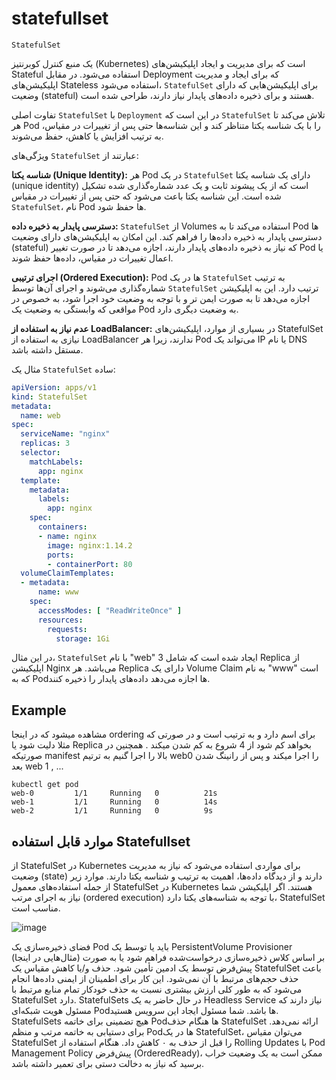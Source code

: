 # statefullset

`StatefulSet` 

یک منبع کنترل کوبرنتیز (Kubernetes) است که برای مدیریت و ایجاد اپلیکیشن‌های Stateful استفاده می‌شود. در مقابل Deployment که برای ایجاد و مدیریت اپلیکیشن‌های Stateless استفاده می‌شود، `StatefulSet` برای اپلیکیشن‌هایی که دارای وضعیت (stateful) هستند و برای ذخیره داده‌های پایدار نیاز دارند، طراحی شده است.

تفاوت اصلی `StatefulSet` با `Deployment` در این است که `StatefulSet` تلاش می‌کند تا هر Pod را با یک شناسه یکتا متناظر کند و این شناسه‌ها حتی پس از تغییرات در مقیاس، به ترتیب افزایش یا کاهش، حفظ می‌شوند.

ویژگی‌های `StatefulSet` عبارتند از:

**شناسه یکتا (Unique Identity):**
   هر Pod در یک `StatefulSet` دارای یک شناسه یکتا (unique identity) است که از یک پیشوند ثابت و یک عدد شماره‌گذاری شده تشکیل شده است. این شناسه یکتا باعث می‌شود که حتی پس از تغییرات در مقیاس `StatefulSet`، نام Pod ها حفظ شود.

**دسترسی پایدار به ذخیره داده:**
   `StatefulSet` از Volumes استفاده می‌کند تا به Pod ها دسترسی پایدار به ذخیره داده‌ها را فراهم کند. این امکان به اپلیکیشن‌های دارای وضعیت (stateful) که نیاز به ذخیره داده‌های پایدار دارند، اجازه می‌دهد تا در صورت تغییر Pod یا اعمال تغییرات در مقیاس، داده‌ها حفظ شوند.

**اجرای ترتیبی (Ordered Execution):**
   Pod ها در یک `StatefulSet` به ترتیب شماره‌گذاری می‌شوند و اجرای آن‌ها توسط `StatefulSet` ترتیب دارد. این به اپلیکیشن اجازه می‌دهد تا به صورت ایمن تر و با توجه به وضعیت خود اجرا شود، به خصوص در مواقعی که وابستگی به وضعیت یک Pod به وضعیت دیگری دارد.

**عدم نیاز به استفاده از LoadBalancer:**
   در بسیاری از موارد، اپلیکیشن‌های StatefulSet نیازی به استفاده از LoadBalancer ندارند، زیرا هر Pod می‌تواند یک IP یا نام DNS مستقل داشته باشد.

مثال یک `StatefulSet` ساده:

```yaml
apiVersion: apps/v1
kind: StatefulSet
metadata:
  name: web
spec:
  serviceName: "nginx"
  replicas: 3
  selector:
    matchLabels:
      app: nginx
  template:
    metadata:
      labels:
        app: nginx
    spec:
      containers:
      - name: nginx
        image: nginx:1.14.2
        ports:
        - containerPort: 80
  volumeClaimTemplates:
  - metadata:
      name: www
    spec:
      accessModes: [ "ReadWriteOnce" ]
      resources:
        requests:
          storage: 1Gi
```

در این مثال، `StatefulSet` با نام "web" ایجاد شده است که شامل 3 Replica از اپلیکیشن Nginx می‌باشد. هر Replica دارای یک Volume Claim به نام "www" است که به Pod‌ها اجازه می‌دهد داده‌های پایدار را ذخیره کنند.


## Example
مشاهده میشود که در اینجا ordering برای اسم دارد و به ترتیب است و در صورتی که مثلا دلیت شود یا Replica بخواهد کم شود از 4 شروع به کم شدن میکند .
همچنین در صورتیکه manifest بالا را اجرا گنیم به ترتیم web0 را اجرا میکند و پس از رانینگ شدن بعد web 1 , ...

```
kubectl get pod
web-0         1/1     Running   0          21s
web-1         1/1     Running   0          14s
web-2         1/1     Running   0          9s
```
## موارد قابل استفاده Statefullset

از StatefulSet در Kubernetes برای مواردی استفاده می‌شود که نیاز به مدیریت وضعیت (state) دارند و از دیدگاه داده‌ها، اهمیت به ترتیب و شناسه یکتا دارند. موارد زیر از جمله استفاده‌های معمول StatefulSet در Kubernetes هستند. اگر اپلیکیشن شما نیاز به اجرای مرتب (ordered execution) با توجه به شناسه‌های یکتا دارد، StatefulSet مناسب است.

![image](https://github.com/milad6745/Kubernetes/assets/113288076/8aad3b13-97c0-4845-bec7-75ea2ec49452)


فضای ذخیره‌سازی یک Pod باید یا توسط یک PersistentVolume Provisioner (مثال‌هایی در اینجا) بر اساس کلاس ذخیره‌سازی درخواست‌شده فراهم شود یا به صورت پیش‌فرض توسط یک ادمین تأمین شود.
حذف و/یا کاهش مقیاس یک StatefulSet باعث حذف حجم‌های مرتبط با آن نمی‌شود. این کار برای اطمینان از ایمنی داده‌ها انجام می‌شود که به طور کلی ارزش بیشتری نسبت به حذف خودکار تمام منابع مرتبط با StatefulSet دارد.
StatefulSets در حال حاضر به یک Headless Service نیاز دارند که مسئول هویت شبکه‌ای Podها باشد. شما مسئول ایجاد این سرویس هستید.
StatefulSets هیچ تضمینی برای خاتمه Podها هنگام حذف StatefulSet ارائه نمی‌دهد. برای دستیابی به خاتمه مرتب و منظم Podها در یک StatefulSet، می‌توان مقیاس StatefulSet را قبل از حذف به ۰ کاهش داد.
هنگام استفاده از Rolling Updates با Pod Management Policy پیش‌فرض (OrderedReady)، ممکن است به یک وضعیت خراب برسید که نیاز به دخالت دستی برای تعمیر داشته باشد.
